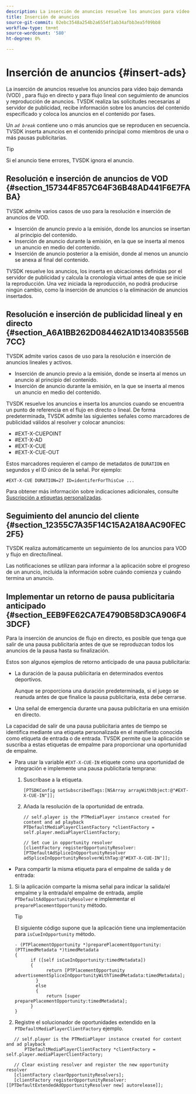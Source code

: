 ```yaml
---
description: La inserción de anuncios resuelve los anuncios para vídeo bajo demanda (VOD) , para flujo en directo y para flujo lineal con seguimiento de anuncios y reproducción de anuncios. TVSDK realiza las solicitudes necesarias al servidor de publicidad, recibe información sobre los anuncios del contenido especificado y coloca los anuncios en el contenido por fases.
title: Inserción de anuncios
source-git-commit: 02ebc3548a254b2a6554f1ab34afbb3ea5f09bb8
workflow-type: tm+mt
source-wordcount: '580'
ht-degree: 0%

---
```


# Inserción de anuncios {#insert-ads}

La inserción de anuncios resuelve los anuncios para vídeo bajo demanda (VOD) , para flujo en directo y para flujo lineal con seguimiento de anuncios y reproducción de anuncios. TVSDK realiza las solicitudes necesarias al servidor de publicidad, recibe información sobre los anuncios del contenido especificado y coloca los anuncios en el contenido por fases.

Un *`ad break`* contiene uno o más anuncios que se reproducen en secuencia. TVSDK inserta anuncios en el contenido principal como miembros de una o más pausas publicitarias.

>[!TIP]
>
>Si el anuncio tiene errores, TVSDK ignora el anuncio.

## Resolución e inserción de anuncios de VOD {#section_157344F857C64F36B48AD441F6E7FABA}

TVSDK admite varios casos de uso para la resolución e inserción de anuncios de VOD.

* Inserción de anuncio previo a la emisión, donde los anuncios se insertan al principio del contenido.
* Inserción de anuncio durante la emisión, en la que se inserta al menos un anuncio en medio del contenido.
* Inserción de anuncio posterior a la emisión, donde al menos un anuncio se anexa al final del contenido.

TVSDK resuelve los anuncios, los inserta en ubicaciones definidas por el servidor de publicidad y calcula la cronología virtual antes de que se inicie la reproducción. Una vez iniciada la reproducción, no podrá producirse ningún cambio, como la inserción de anuncios o la eliminación de anuncios insertados.

## Resolución e inserción de publicidad lineal y en directo {#section_A6A1BB262D084462A1D134083556B7CC}

TVSDK admite varios casos de uso para la resolución e inserción de anuncios lineales y activos.

* Inserción de anuncio previo a la emisión, donde se inserta al menos un anuncio al principio del contenido.
* Inserción de anuncio durante la emisión, en la que se inserta al menos un anuncio en medio del contenido.

TVSDK resuelve los anuncios e inserta los anuncios cuando se encuentra un punto de referencia en el flujo en directo o lineal. De forma predeterminada, TVSDK admite las siguientes señales como marcadores de publicidad válidos al resolver y colocar anuncios:

* #EXT-X-CUEPOINT
* #EXT-X-AD
* #EXT-X-CUE
* #EXT-X-CUE-OUT

Estos marcadores requieren el campo de metadatos de `DURATION` en segundos y el ID único de la señal. Por ejemplo:

```
#EXT-X-CUE DURATION=27 ID=identiferForThisCue ... 
```

Para obtener más información sobre indicaciones adicionales, consulte [Suscripción a etiquetas personalizadas](../../tvsdk-3x-ios-prog/ios-3x-advertising/ios-3x-custom-tags-configure/ios-3x-custom-tags-subscribe.md).

## Seguimiento del anuncio del cliente {#section_12355C7A35F14C15A2A18AAC90FEC2F5}

TVSDK realiza automáticamente un seguimiento de los anuncios para VOD y flujo en directo/lineal.

Las notificaciones se utilizan para informar a la aplicación sobre el progreso de un anuncio, incluida la información sobre cuándo comienza y cuándo termina un anuncio.

## Implementar un retorno de pausa publicitaria anticipado {#section_EEB9FE62CA7E4790B58D3CA906F43DCF}

Para la inserción de anuncios de flujo en directo, es posible que tenga que salir de una pausa publicitaria antes de que se reproduzcan todos los anuncios de la pausa hasta su finalización.

Estos son algunos ejemplos de retorno anticipado de una pausa publicitaria:

* La duración de la pausa publicitaria en determinados eventos deportivos.

  Aunque se proporciona una duración predeterminada, si el juego se reanuda antes de que finalice la pausa publicitaria, esta debe cerrarse.
* Una señal de emergencia durante una pausa publicitaria en una emisión en directo.

La capacidad de salir de una pausa publicitaria antes de tiempo se identifica mediante una etiqueta personalizada en el manifiesto conocida como etiqueta de entrada o de entrada. TVSDK permite que la aplicación se suscriba a estas etiquetas de empalme para proporcionar una oportunidad de empalme.

* Para usar la variable `#EXT-X-CUE-IN` etiquete como una oportunidad de integración e implemente una pausa publicitaria temprana:

   1. Suscríbase a la etiqueta.

      ```
      [PTSDKConfig setSubscribedTags:[NSArray arrayWithObject:@"#EXT-X-CUE-IN"]];
      ```

   1. Añada la resolución de la oportunidad de entrada.

      ```
      // self.player is the PTMediaPlayer instance created for content and ad playback 
      PTDefaultMediaPlayerClientFactory *clientFactory = self.player.mediaPlayerClientFactory; 
      
      // Set cue in opportunity resolver 
      [clientFactory registerOpportunityResolver:[PTDefaultAdSpliceInOpportunityResolver adSpliceInOpportunityResolverWithTag:@"#EXT-X-CUE-IN"]];
      ```

* Para compartir la misma etiqueta para el empalme de salida y de entrada:

1. Si la aplicación comparte la misma señal para indicar la salida/el empalme y la entrada/el empalme de entrada, amplíe `PTDefaultAdOpportunityResolver` e implementar el `preparePlacementOpportunity` método.

   >[!TIP]
   >
   >El siguiente código supone que la aplicación tiene una implementación para `isCueInOpportunity` método.

   ```
   - (PTPlacementOpportunity *)preparePlacementOpportunity:(PTTimedMetadata *)timedMetadata 
   { 
         if ([self isCueInOpportunity:timedMetadata]) 
         { 
               return [PTPlacementOpportunity advertisementSpliceInOpportunityWithTimedMetadata:timedMetadata]; 
           } 
           else 
           { 
               return [super preparePlacementOpportunity:timedMetadata]; 
         } 
   }
   ```

1. Registre el solucionador de oportunidades extendido en la `PTDefaultMediaPlayerClientFactory` ejemplo.

```
   // self.player is the PTMediaPlayer instance created for content and ad playback 
       PTDefaultMediaPlayerClientFactory *clientFactory = self.player.mediaPlayerClientFactory; 
             
   // Clear existing resolver and register the new opportunity resolver 
   [clientFactory clearOpportunityResolvers]; 
   [clientFactory registerOpportunityResolver:[[PTDefaultExtendedAdOpportunityResolver new] autorelease]];
```
